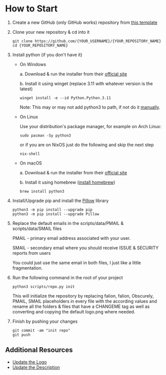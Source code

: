 # How to Start

1. Create a new GitHub (only GitHub works) repository from
   [this template](https://docs.github.com/en/enterprise-cloud@latest/repositories/creating-and-managing-repositories/creating-a-repository-from-a-template#creating-a-repository-from-a-template)

1. Clone your new repository & cd into it

   ```shell
   git clone https://github.com/{YOUR_USERNAME}/{YOUR_REPOSITORY_NAME}
   cd {YOUR_REPOSITORY_NAME}
   ```

1. Install python (if you don't have it)

   - On Windows

     a. Download & run the installer from their
     [official site](https://www.python.org/downloads/windows/)

     b. Install it using winget (replace 3.11 with whatever version is the
     latest)

     ```shell
     winget install -e --id Python.Python.3.11
     ```

     Note: This may or may not add python3 to path, if not do it
     [manually](https://realpython.com/add-python-to-path/).

   - On Linux

     Use your distribution's package manager, for example on Arch Linux:

     ```shell
     sudo pacman -Sy python3
     ```

     or if you are on NixOS just do the following and skip the next step

     ```shell
     nix-shell
     ```

   - On macOS

     a. Download & run the installer from their
     [official site](https://www.python.org/downloads/macos/)

     b. Install it using homebrew ([install homebrew](https://brew.sh/))

     ```shell
     brew install python3
     ```

1. Install/Upgrade pip and install the
   [Pillow](https://pypi.org/project/Pillow/) library

   ```shell
   python3 -m pip install --upgrade pip
   python3 -m pip install --upgrade Pillow
   ```

1. Replace the default emails in the scripts/data/PMAIL & scripts/data/SMAIL
   files

   PMAIL - primary email address associated with your user.

   SMAIL - secondary email where you should receive ISSUE & SECURITY reports
   from users

   You could just use the same email in both files, I just like a little
   fragmentation.

1. Run the following command in the root of your project

   ```shell
   python3 scripts/repo.py init
   ```

   This will initialize the repository by replacing falion, falion, Obscurely,
   PMAIL, SMAIL placeholders in every file with the according values and rename
   all the folders & files that have a CHANGEME tag as well as converting and
   copying the default logo.png where needed.

1. Finish by pushing your changes

   ```shell
   git commit -am "init repo"
   git push
   ```

## Additional Resources

- [Update the Logo](UPDATE_LOGO.md)
- [Update the Description](UPDATE_DESC.md)
